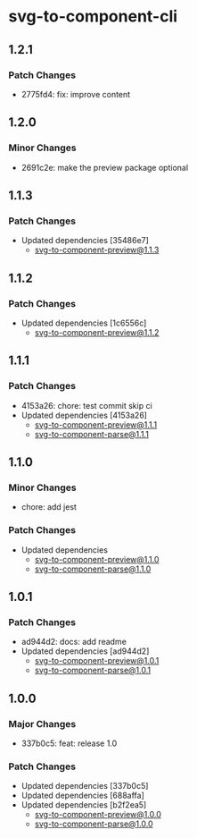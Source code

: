 # svg-to-component-cli

## 1.2.1

### Patch Changes

-   2775fd4: fix: improve content

## 1.2.0

### Minor Changes

-   2691c2e: make the preview package optional

## 1.1.3

### Patch Changes

-   Updated dependencies [35486e7]
    -   svg-to-component-preview@1.1.3

## 1.1.2

### Patch Changes

-   Updated dependencies [1c6556c]
    -   svg-to-component-preview@1.1.2

## 1.1.1

### Patch Changes

-   4153a26: chore: test commit skip ci
-   Updated dependencies [4153a26]
    -   svg-to-component-preview@1.1.1
    -   svg-to-component-parse@1.1.1

## 1.1.0

### Minor Changes

-   chore: add jest

### Patch Changes

-   Updated dependencies
    -   svg-to-component-preview@1.1.0
    -   svg-to-component-parse@1.1.0

## 1.0.1

### Patch Changes

-   ad944d2: docs: add readme
-   Updated dependencies [ad944d2]
    -   svg-to-component-preview@1.0.1
    -   svg-to-component-parse@1.0.1

## 1.0.0

### Major Changes

-   337b0c5: feat: release 1.0

### Patch Changes

-   Updated dependencies [337b0c5]
-   Updated dependencies [688affa]
-   Updated dependencies [b2f2ea5]
    -   svg-to-component-preview@1.0.0
    -   svg-to-component-parse@1.0.0
